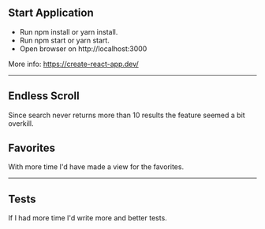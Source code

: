 ## Start Application

- Run npm install or yarn install.
- Run npm start or yarn start.
- Open browser on http://localhost:3000

More info:
https://create-react-app.dev/

---

## Endless Scroll

Since search never returns more than 10 results the feature seemed a bit overkill.

## Favorites

With more time I'd have made a view for the favorites.

---

## Tests

If I had more time I'd write more and better tests.

